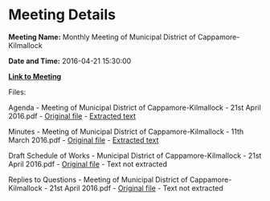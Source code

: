# Meeting Details

**Meeting Name:** Monthly Meeting of Municipal District of Cappamore-Kilmallock

**Date and Time:** 2016-04-21 15:30:00

**[Link to Meeting](https://www.limerick.ie/council/whats-on/monthly-meeting-municipal-district-cappamore-kilmallock-26)**

Files: 

Agenda - Meeting of Municipal District of Cappamore-Kilmallock - 21st April 2016.pdf - [Original file](https://www.limerick.ie/sites/default/files/media/documents/2017-06/Agenda%20-%20Meeting%20of%20Municipal%20District%20of%20Cappamore-Kilmallock%20-%2021st%20April%202016.pdf) - [Extracted text](./Agenda%20-%20Meeting%20of%20Municipal%20District%20of%20Cappamore-Kilmallock%20-%2021st%20April%202016.md)

Minutes - Meeting of Municipal District of Cappamore-Kilmallock - 11th March 2016.pdf - [Original file](https://www.limerick.ie/sites/default/files/media/documents/2017-06/Minutes%20-%20Meeting%20of%20Municipal%20District%20of%20Cappamore-Kilmallock%20-%2011th%20March%202016.pdf) - [Extracted text](./Minutes%20-%20Meeting%20of%20Municipal%20District%20of%20Cappamore-Kilmallock%20-%2011th%20March%202016.md)

Draft Schedule of Works - Municipal District of Cappamore-Kilmallock - 21st April 2016.pdf - [Original file](https://www.limerick.ie/sites/default/files/media/documents/2017-06/Draft%20Schedule%20of%20Works%20-%20Municipal%20District%20of%20Cappamore-Kilmallock%20-%2021st%20April%202016.pdf) - Text not extracted

Replies to Questions - Meeting of Municipal District of Cappamore-Kilmallock - 21st April 2016.pdf - [Original file](https://www.limerick.ie/sites/default/files/media/documents/2017-06/Replies%20to%20Questions%20-%20Meeting%20of%20Municipal%20District%20of%20Cappamore-Kilmallock%20-%2021st%20April%202016.pdf) - Text not extracted

